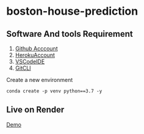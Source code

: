 # boston-house-prediction


## Software And tools Requirement 
1. [Github Acccount](https://github.com)
2. [HerokuAccount](https://heroku.com)
3. [VSCodeIDE](https://code.visualsstudio.com/)
4. [GitCLI](https://git-scm.com/book/en/v2/Getting-Started-The-Command-Line)

Create a new environment 

```
conda create -p venv python==3.7 -y
```

## Live on Render
[Demo](https://house-prediction-1.onrender.com)